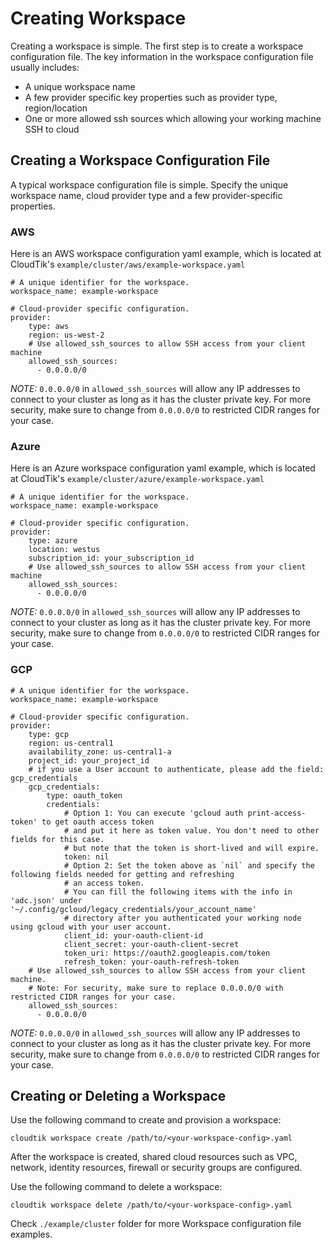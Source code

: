 # Creating Workspace

Creating a workspace is simple. The first step is to create a workspace configuration file.
The key information in the workspace configuration file usually includes:
- A unique workspace name
- A few provider specific key properties such as provider type, region/location
- One or more allowed ssh sources which allowing your working machine SSH to cloud

## Creating a Workspace Configuration File

A typical workspace configuration file is simple. Specify the unique workspace name, cloud provider type
and a few provider-specific properties. 

### AWS

Here is an AWS workspace configuration yaml example, which is located at CloudTik's `example/cluster/aws/example-workspace.yaml` 

```
# A unique identifier for the workspace.
workspace_name: example-workspace

# Cloud-provider specific configuration.
provider:
    type: aws
    region: us-west-2
    # Use allowed_ssh_sources to allow SSH access from your client machine
    allowed_ssh_sources:
      - 0.0.0.0/0
```

*NOTE:* `0.0.0.0/0` in `allowed_ssh_sources` will allow any IP addresses to connect to your cluster as long as it has the cluster private key.
For more security, make sure to change from `0.0.0.0/0` to restricted CIDR ranges for your case.


### Azure

Here is an Azure workspace configuration yaml example, which is located at CloudTik's `example/cluster/azure/example-workspace.yaml`

```
# A unique identifier for the workspace.
workspace_name: example-workspace

# Cloud-provider specific configuration.
provider:
    type: azure
    location: westus
    subscription_id: your_subscription_id
    # Use allowed_ssh_sources to allow SSH access from your client machine
    allowed_ssh_sources:
      - 0.0.0.0/0
```

*NOTE:* `0.0.0.0/0` in `allowed_ssh_sources` will allow any IP addresses to connect to your cluster as long as it has the cluster private key.
For more security, make sure to change from `0.0.0.0/0` to restricted CIDR ranges for your case.

### GCP

```
# A unique identifier for the workspace.
workspace_name: example-workspace

# Cloud-provider specific configuration.
provider:
    type: gcp
    region: us-central1
    availability_zone: us-central1-a
    project_id: your_project_id
    # if you use a User account to authenticate, please add the field: gcp_credentials
    gcp_credentials:
        type: oauth_token
        credentials:
            # Option 1: You can execute 'gcloud auth print-access-token' to get oauth access token
            # and put it here as token value. You don't need to other fields for this case.
            # but note that the token is short-lived and will expire.
            token: nil
            # Option 2: Set the token above as `nil` and specify the following fields needed for getting and refreshing
            # an access token.
            # You can fill the following items with the info in 'adc.json' under '~/.config/gcloud/legacy_credentials/your_account_name'
            # directory after you authenticated your working node using gcloud with your user account.
            client_id: your-oauth-client-id
            client_secret: your-oauth-client-secret
            token_uri: https://oauth2.googleapis.com/token
            refresh_token: your-oauth-refresh-token
    # Use allowed_ssh_sources to allow SSH access from your client machine.
    # Note: For security, make sure to replace 0.0.0.0/0 with restricted CIDR ranges for your case.
    allowed_ssh_sources:
      - 0.0.0.0/0
```

*NOTE:* `0.0.0.0/0` in `allowed_ssh_sources` will allow any IP addresses to connect to your cluster as long as it has the cluster private key.
For more security, make sure to change from `0.0.0.0/0` to restricted CIDR ranges for your case.

## Creating or Deleting a Workspace

Use the following command to create and provision a workspace:

```
cloudtik workspace create /path/to/<your-workspace-config>.yaml
```

After the workspace is created, shared cloud resources such as VPC, network, identity resources, firewall or security 
groups are configured.

Use the following command to delete a workspace:

```
cloudtik workspace delete /path/to/<your-workspace-config>.yaml
```

Check `./example/cluster` folder for more Workspace configuration file examples.
